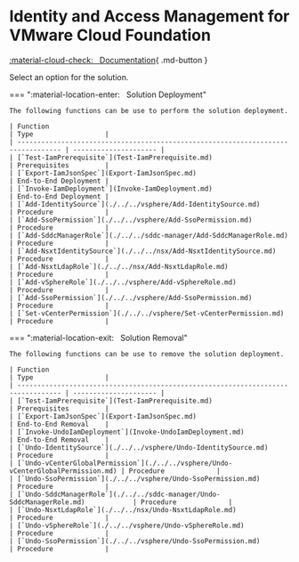 # Identity and Access Management for VMware Cloud Foundation

[:material-cloud-check: &nbsp; Documentation][solution]{ .md-button }

Select an option for the solution.

=== ":material-location-enter: &nbsp; Solution Deployment"

    The following functions can be use to perform the solution deployment.

    | Function                                                                          | Type                  |
    | --------------------------------------------------------------------------------- | --------------------- |
    | [`Test-IamPrerequisite`](Test-IamPrerequisite.md)                                 | Prerequisites         |
    | [`Export-IamJsonSpec`](Export-IamJsonSpec.md)                                     | End-to-End Deployment |
    | [`Invoke-IamDeployment`](Invoke-IamDeployment.md)                                 | End-to-End Deployment |
    | [`Add-IdentitySource`](./../../vsphere/Add-IdentitySource.md)                     | Procedure             |
    | [`Add-SsoPermission`](./../../vsphere/Add-SsoPermission.md)                       | Procedure             |
    | [`Add-SddcManagerRole`](./../../sddc-manager/Add-SddcManagerRole.md)              | Procedure             |
    | [`Add-NsxtIdentitySource`](./../../nsx/Add-NsxtIdentitySource.md)                 | Procedure             |
    | [`Add-NsxtLdapRole`](./../../nsx/Add-NsxtLdapRole.md)                             | Procedure             |
    | [`Add-vSphereRole`](./../../vsphere/Add-vSphereRole.md)                           | Procedure             |
    | [`Add-SsoPermission`](./../../vsphere/Add-SsoPermission.md)                       | Procedure             |
    | [`Set-vCenterPermission`](./../../vsphere/Set-vCenterPermission.md)               | Procedure             |

=== ":material-location-exit: &nbsp; Solution Removal"

    The following functions can be use to remove the solution deployment.

    | Function                                                                          | Type                  |
    | --------------------------------------------------------------------------------- | --------------------- |
    | [`Test-IamPrerequisite`](Test-IamPrerequisite.md)                                 | Prerequisites         |
    | [`Export-IamJsonSpec`](Export-IamJsonSpec.md)                                     | End-to-End Removal    |
    | [`Invoke-UndoIamDeployment`](Invoke-UndoIamDeployment.md)                         | End-to-End Removal    |
    | [`Undo-IdentitySource`](./../../vsphere/Undo-IdentitySource.md)                   | Procedure             |
    | [`Undo-vCenterGlobalPermission`](./../../vsphere/Undo-vCenterGlobalPermission.md) | Procedure             |
    | [`Undo-SsoPermission`](./../../vsphere/Undo-SsoPermission.md)                     | Procedure             |
    | [`Undo-SddcManagerRole`](./../../sddc-manager/Undo-SddcManagerRole.md)            | Procedure             |
    | [`Undo-NsxtLdapRole`](./../../nsx/Undo-NsxtLdapRole.md)                           | Procedure             |
    | [`Undo-vSphereRole`](./../../vsphere/Undo-vSphereRole.md)                         | Procedure             |
    | [`Undo-SsoPermission`](./../../vsphere/Undo-SsoPermission.md)                     | Procedure             |

[solution]: https://docs.vmware.com/en/VMware-Cloud-Foundation/services/vcf-identity-and-access-management-v1/GUID-FF35966D-2225-4825-9E38-C7287B069D4D.html
